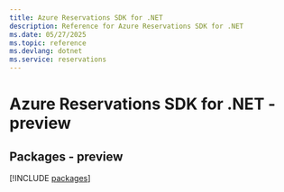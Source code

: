 ```yaml
---
title: Azure Reservations SDK for .NET
description: Reference for Azure Reservations SDK for .NET
ms.date: 05/27/2025
ms.topic: reference
ms.devlang: dotnet
ms.service: reservations
---
```

# Azure Reservations SDK for .NET - preview
## Packages - preview
[!INCLUDE [packages](reservations-index.md)]